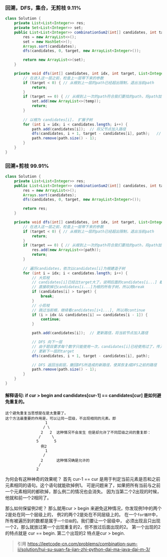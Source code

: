 ### 回溯，DFS，集合，无剪枝 9.11% 
```java
class Solution {
    private List<List<Integer>> res;
    private Set<List<Integer>> set;
    public List<List<Integer>> combinationSum2(int[] candidates, int target) {
        res = new ArrayList<>();
        set = new HashSet<>();
        Arrays.sort(candidates);
        dfs(candidates, 0, target, new ArrayList<Integer>());

        return new ArrayList<>(set);
    }

    private void dfs(int[] candidates, int idx, int target, List<Integer> path) {
        // 在进入这一层之前，检查上一层带下来的参数
        if (target < 0) { // 从根到上一层的path已经超出限制，退出当前path
            return;
        }
        if (target == 0) { // 从根到上一次的path符合我们要找的path，将path加入主数组，并退出当前path
            set.add(new ArrayList<>(temp));
            return;
        }
        
        // 以根为 candidates[i]， 扩展子树
        for (int i = idx; i < candidates.length; i++) {
            path.add(candidates[i]);  // 将父节点加入路径
            dfs(candidates, i + 1, target - candidates[i], path);   // DFS 向下一层，candidates[i]已经使用过了，传入candidates[i + 1] 作为下一层的父节点
            path.remove(path.size() - 1);
        }
    }
}
```

### 回溯+剪枝  99.91% 
```java
class Solution {
    private List<List<Integer>> res;
    public List<List<Integer>> combinationSum2(int[] candidates, int target) {
        res = new ArrayList<>();
        Arrays.sort(candidates);
        dfs(candidates, 0, target, new ArrayList<Integer>());

        return res;
    }

    private void dfs(int[] candidates, int idx, int target, List<Integer> path) {
        // 在进入这一层之前，检查上一层带下来的参数
        if (target < 0) { // 从根到上一层的path已经超出限制，退出当前path
            return;
        }
        if (target == 0) { // 从根到上一次的path符合我们要找的path，将path加入主数组，并退出当前path
            res.add(new ArrayList<>(path));
            return;
        }
        
        // 遍历candidates，依次以candidates[i]为根建造子树
        for (int i = idx; i < candidates.length; i++) {
            // 大剪枝
            // candidates[i]已经比target大了，说明后面的candidates[i...] 都比target大，都不可能减去target得零。
            // 直接砍掉已candidates[i...]为根的所有子树，所以用break
            if (candidates[i] > target) {
                break;
            }
            // 小剪枝
            // 跳过当前根，继续看candidates[i+1...], 所以用continue
            if (i > idx && candidates[i] == candidates[i - 1]) {
                continue;
            }

            path.add(candidates[i]);  // 更新路径，将当前节点加入路径

            // DFS 向下一层
            // 由于题目要求每个数字只能使用一次，candidates[i]已经使用过了，传入candidates[i + 1] 作为下一层的父节点
            // 更新下一层的target
            dfs(candidates, i + 1, target - candidates[i], path);   

            // DFS 返回当前层，撤回DFS所造成的新路径，使其恢复成DFS之前的路径
            path.remove(path.size() - 1);
        }
    }
}
```

#### 解释语句: if cur > begin and candidates[cur-1] == candidates[cur] 是如何避免重复的。
```
这个避免重复当思想是在是太重要了。
这个方法最重要的作用是，可以让同一层级，不出现相同的元素。即
                  1
                 / \
                2   2  这种情况不会发生 但是却允许了不同层级之间的重复即：
               /     \
              5       5
                例2
                  1
                 /
                2      这种情况确是允许的
               /
              2  
```
为何会有这种神奇的效果呢？
首先 cur-1 == cur 是用于判定当前元素是否和之前元素相同的语句。这个语句就能砍掉例1。
可是问题来了，如果把所有当前与之前一个元素相同的都砍掉，那么例二的情况也会消失。 
因为当第二个2出现的时候，他就和前一个2相同了。
                
那么如何保留例2呢？
那么就用cur > begin 来避免这种情况，你发现例1中的两个2是处在同一个层级上的，
例2的两个2是处在不同层级上的。
在一个`for循环`中，所有被遍历到的数都是属于`一个层级`的。我们要让一个层级中，
必须出现且只出现一个2，那么就放过第一个出现重复的2，但不放过后面出现的2。
第一个出现的2的特点就是 cur == begin. 第二个出现的2 特点是cur > begin.

> 引用  https://leetcode-cn.com/problems/combination-sum-ii/solution/hui-su-suan-fa-jian-zhi-python-dai-ma-java-dai-m-3/

